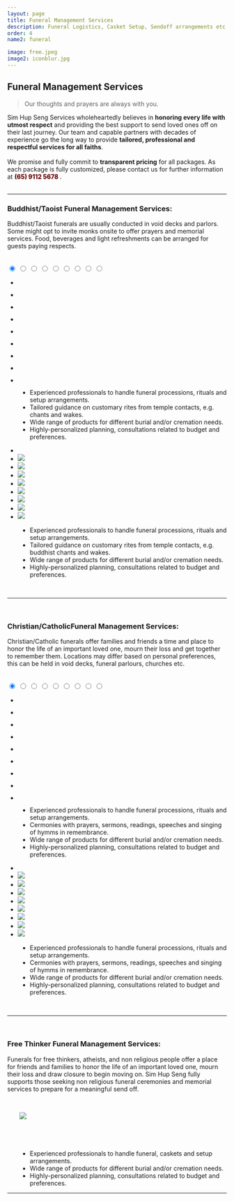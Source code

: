 ```yaml
---
layout: page
title: Funeral Management Services 
description: Funeral Logistics, Casket Setup, Sendoff arrangements etc for smooth-sailing last journeys. 
order: 4
name2: funeral

image: free.jpeg
image2: iconblur.jpg
---
```

<section>
<h2>Funeral Management Services</h2>
<blockquote>
Our thoughts and prayers are always with you. 
</blockquote>
Sim Hup Seng Services wholeheartedly believes in <b>honoring every life with utmost respect</b> and providing the best support to send loved ones off on their last journey. 
Our team and capable partners with decades of experience go the long way to provide <b>tailored, professional and respectful services for all faiths</b>.
<br /><br />
We promise and fully commit to <b>transparent pricing</b> for all packages. As each package is fully customized, please contact us for further information at <b style="font-weight: 800; font-size: 1em; color: #660000"> (65) 9112 5678 </b>.
<br /><br />
<hr />
<h3>Buddhist/Taoist <b>Funeral Management Services:</b></h3>
Buddhist/Taoist funerals are usually conducted in void decks and parlors. Some might opt to invite monks onsite to offer prayers and memorial services. Food, beverages and light refreshments can be arranged for guests paying respects.

<br/>
<br/>
<br/>
    <div class="container5">
        <div class="carousel5">
            <input type="radio" name="slides5" checked="checked" id="slide-51">
            <input type="radio" name="slides5" id="slide-52">
            <input type="radio" name="slides5" id="slide-53">
            <input type="radio" name="slides5" id="slide-54">
            <input type="radio" name="slides5" id="slide-55">
            <input type="radio" name="slides5" id="slide-56">
            <input type="radio" name="slides5" id="slide-57">
            <input type="radio" name="slides5" id="slide-58">
            <input type="radio" name="slides5" id="slide-59">
            <ul class="carousel5__slides">
                <li class="carousel5__slide">
                    <figure>
                        <div>
                            <img src="assets/images/buddhist1.jpeg" alt="">
                        </div>
                    </figure>
                </li>
                <li class="carousel5__slide">
                    <figure>
                        <div>
                            <img src="assets/images/buddhist2.jpeg" alt="">
                        </div>
                    </figure>
                </li>
                <li class="carousel5__slide">
                    <figure>
                        <div>
                            <img src="assets/images/buddhist3.jpeg" alt="">
                        </div>
                    </figure>
                </li>
                <li class="carousel5__slide">
                    <figure>
                        <div>
                            <img src="assets/images/buddhist4.jpeg" alt="">
                        </div>
                    </figure>
                </li>
                <li class="carousel5__slide">
                    <figure>
                        <div>
                            <img src="assets/images/buddhist5.jpeg" alt="">
                        </div>
                    </figure>
                </li>
                <li class="carousel5__slide">
                    <figure>
                        <div>
                            <img src="assets/images/buddhist6.jpeg" alt="">
                        </div>
                    </figure>
                </li>
                <li class="carousel5__slide">
                    <figure>
                        <div>
                            <img src="assets/images/buddhist7.jpeg" alt="">
                        </div>
                    </figure>
                </li>
                <li class="carousel5__slide">
                    <figure>
                        <div>
                            <img src="assets/images/buddhist8.jpeg" alt="">
                        </div>
                    </figure>
                </li>
                <li class="carousel5__slide">
                    <figure>
                        <div>
                            <img src="assets/images/buddhist9.jpeg" alt="">
                        </div>
                    </figure>
                </li>
            </ul> 
			<span class="carousel5__words">
			<ul>
                <li style="margin-left: 2em">Experienced professionals to handle funeral processions, rituals and setup arrangements. </li>
                <li style="margin-left: 2em">Tailored guidance on customary rites from temple contacts, e.g. chants and wakes. </li>
				<li style="margin-left: 2em">Wide range of products for different burial and/or cremation needs. </li>
				<li style="margin-left: 2em">Highly-personalized planning, consultations related to budget and preferences.</li>
			</ul>
			</span>
            <ul class="carousel5__thumbnails">
                <li>
                    <label style="margin: 0" for="slide-51"><img src="assets/images/buddhist1.jpeg" alt=""></label>
                </li>
                <li>
                    <label style="margin: 0" for="slide-52"><img src="assets/images/buddhist2.jpeg"></label>
                </li>
                <li>
                    <label style="margin: 0" for="slide-53"><img src="assets/images/buddhist3.jpeg"></label>
                </li>
                <li>
                    <label style="margin: 0" for="slide-54"><img src="assets/images/buddhist4.jpeg"></label>
                </li>
                <li>
                    <label style="margin: 0" for="slide-55"><img src="assets/images/buddhist5.jpeg"></label>
                </li>
                <li>
                    <label style="margin: 0" for="slide-56"><img src="assets/images/buddhist6.jpeg"></label>
                </li>
                <li>
                    <label style="margin: 0" for="slide-57"><img src="assets/images/buddhist7.jpeg"></label>
                </li>
                <li>
                    <label style="margin: 0" for="slide-58"><img src="assets/images/buddhist8.jpeg"></label>
                </li>
                <li>
                    <label style="margin: 0" for="slide-59"><img src="assets/images/buddhist9.jpeg"></label>
                </li>
            </ul>
        </div>
    </div>
<span class="carousel5__outside_words">
    <ul>
        <li style="margin-left: 2em">Experienced professionals to handle funeral processions, rituals and setup arrangements. </li>
        <li style="margin-left: 2em">Tailored guidance on customary rites from temple contacts, e.g. buddhist chants and wakes. </li>
        <li style="margin-left: 2em">Wide range of products for different burial and/or cremation needs. </li>
        <li style="margin-left: 2em">Highly-personalized planning, consultations related to budget and preferences.</li>
	</ul>
</span>

<br />
<hr/>
</section> 

<section>
<br/>
<h3>Christian/Catholic<b>Funeral Management Services:</b></h3>
Christian/Catholic funerals offer families and friends a time and place to honor the life of an important loved one, mourn their loss and get together to remember them. Locations may differ based on personal preferences, this can be held in void decks, funeral parlours, churches etc.
<br/>
<br/>
<br/>
    <div class="container5">
        <div class="carousel5">
            <input type="radio" name="slides6" checked="checked" id="slide-61">
            <input type="radio" name="slides6" id="slide-62">
            <input type="radio" name="slides6" id="slide-63">
            <input type="radio" name="slides6" id="slide-64">
            <input type="radio" name="slides6" id="slide-65">
            <input type="radio" name="slides6" id="slide-66">
            <input type="radio" name="slides6" id="slide-67">
            <input type="radio" name="slides6" id="slide-68">
            <input type="radio" name="slides6" id="slide-69">
            <ul class="carousel5__slides">
                <li class="carousel5__slide">
                    <figure>
                        <div>
                            <img src="assets/images/christian1.jpeg" alt="">
                        </div>
                    </figure>
                </li>
                <li class="carousel5__slide">
                    <figure>
                        <div>
                            <img src="assets/images/christian2.jpeg" alt="">
                        </div>
                    </figure>
                </li>
                <li class="carousel5__slide">
                    <figure>
                        <div>
                            <img src="assets/images/christian3.jpeg" alt="">
                        </div>
                    </figure>
                </li>
                <li class="carousel5__slide">
                    <figure>
                        <div>
                            <img src="assets/images/christian4.jpeg" alt="">
                        </div>
                    </figure>
                </li>
                <li class="carousel5__slide">
                    <figure>
                        <div>
                            <img src="assets/images/christian5.jpeg" alt="">
                        </div>
                    </figure>
                </li>
                <li class="carousel5__slide">
                    <figure>
                        <div>
                            <img src="assets/images/christian6.jpeg" alt="">
                        </div>
                    </figure>
                </li>
                <li class="carousel5__slide">
                    <figure>
                        <div>
                            <img src="assets/images/christian7.jpeg" alt="">
                        </div>
                    </figure>
                </li>
                <li class="carousel5__slide">
                    <figure>
                        <div>
                            <img src="assets/images/christian8.jpeg" alt="">
                        </div>
                    </figure>
                </li>
                <li class="carousel5__slide">
                    <figure>
                        <div>
                            <img src="assets/images/christian9.jpeg" alt="">
                        </div>
                    </figure>
                </li>
            </ul> 
			<span class="carousel5__words">
			<ul>
                <li style="margin-left: 2em">Experienced professionals to handle funeral processions, rituals and setup arrangements. </li>
                <li style="margin-left: 2em">Cermonies with prayers, sermons, readings, speeches and singing of hymms in remembrance. </li>
				<li style="margin-left: 2em">Wide range of products for different burial and/or cremation needs. </li>
				<li style="margin-left: 2em">Highly-personalized planning, consultations related to budget and preferences.</li>
			</ul>
			</span>
            <ul class="carousel5__thumbnails">
                <li>
                    <label style="margin: 0" for="slide-61"><img src="assets/images/christian1.jpeg" alt=""></label>
                </li>
                <li>
                    <label style="margin: 0" for="slide-62"><img src="assets/images/christian2.jpeg"></label>
                </li>
                <li>
                    <label style="margin: 0" for="slide-63"><img src="assets/images/christian3.jpeg"></label>
                </li>
                <li>
                    <label style="margin: 0" for="slide-64"><img src="assets/images/christian4.jpeg"></label>
                </li>
                <li>
                    <label style="margin: 0" for="slide-65"><img src="assets/images/christian5.jpeg"></label>
                </li>
                <li>
                    <label style="margin: 0" for="slide-66"><img src="assets/images/christian6.jpeg"></label>
                </li>
                <li>
                    <label style="margin: 0" for="slide-67"><img src="assets/images/christian7.jpeg"></label>
                </li>
                <li>
                    <label style="margin: 0" for="slide-68"><img src="assets/images/christian8.jpeg"></label>
                </li>
                <li>
                    <label style="margin: 0" for="slide-69"><img src="assets/images/christian9.jpeg"></label>
                </li>
            </ul>
        </div>
    </div>
<span class="carousel5__outside_words">
	<ul>
        <li style="margin-left: 2em">Experienced professionals to handle funeral processions, rituals and setup arrangements. </li>
        <li style="margin-left: 2em">Cermonies with prayers, sermons, readings, speeches and singing of hymms in remembrance. </li>
		<li style="margin-left: 2em">Wide range of products for different burial and/or cremation needs. </li>
		<li style="margin-left: 2em">Highly-personalized planning, consultations related to budget and preferences.</li>
	</ul>
</span>
<br />
<hr />
</section> 

<section>
<br/>
<h3>Free Thinker <b>Funeral Management Services:</b></h3>
Funerals for free thinkers, atheists, and non religious people offer a place for friends and families to honor the life of an important loved one, mourn their loss and draw closure to begin moving on. Sim Hup Seng fully supports those seeking non religious funeral ceremonies and memorial services to prepare for a meaningful send off.
<br/>
<br/>
<div class="row uniform 50%">
	<div class="7u 12u(small) image" style="padding: 2em"><img src="assets/images/free.jpeg"></div>
	<div class="5u 12u(small)" style="padding-top: 2em">
    <ul>
        <li style="margin-left: 2em">Experienced professionals to handle funeral, caskets and setup arrangements. </li>
	    <li style="margin-left: 2em">Wide range of products for different burial and/or cremation needs. </li>
	    <li style="margin-left: 2em">Highly-personalized planning, consultations related to budget and preferences.</li>
    </ul>
    </div>
</div>
<hr />
</section> 